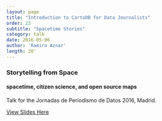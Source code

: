```yaml
---
layout: page
title: "Introduction to CartoDB for Data Journalists"
order: 23
subtitle: "Spacetime Stories"
category: talk
date: 2016-05-06
author: 'Ramiro Aznar'
length: 20'
---
```



### Storytelling from Space
#### spacetime, citizen science, and open source maps

Talk for the Jornadas de Periodismo de Datos 2016, Madrid.

[View Slides Here](https://docs.google.com/presentation/d/1fhOOCsgc3XyW0JsROo9v0GnqHsUEhVu9AbpyscPcc6Q/edit#slide=id.g1261c0408c_0_0)
